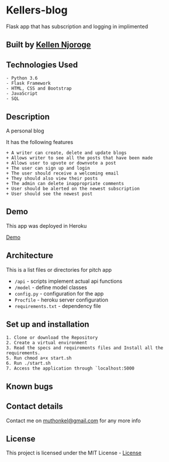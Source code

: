 # Kellers-blog
Flask app that has subscription and logging in implimented

## Built by [Kellen Njoroge](https://github.com/KellenNjoroge)

## Technologies Used

    - Python 3.6
    - Flask Framework
    - HTML, CSS and Bootstrap
    - JavaScript
    - SQL

## Description
A personal blog

It has the following features

    + A writer can create, delete and update blogs
    + Allows writer to see all the posts that have been made
    + Allows user to upvote or downvote a post
    + The user can sign up and login
    + The user should receive a welcoming email
    + They should also view their posts
    + The admin can delete inappropriate comments
    + User should be alerted on the newest subscription
    + User should see the newest post


## Demo
This app was deployed in Heroku

[Demo](https://kellersblog.herokuapp.com/)

## Architecture
This is a list files or directories for pitch app

+ `/api` - scripts implement actual api functions
+ `/model` - define  model classes
+ `config.py` - configuration for the app
+ `Procfile` - heroku server configuration
+ `requirements.txt` - dependency file

## Set up and installation

    1. Clone or download the Repository
    2. Create a virtual environment
    3. Read the specs and requirements files and Install all the requirements.
    5. Run chmod a+x start.sh
    6. Run ./start.sh
    7. Access the application through `localhost:5000

## Known bugs



## Contact details

Contact me on muthonkel@gmail.com for any more info

## License

This project is licensed under the MIT License - [License](LICENSE)
